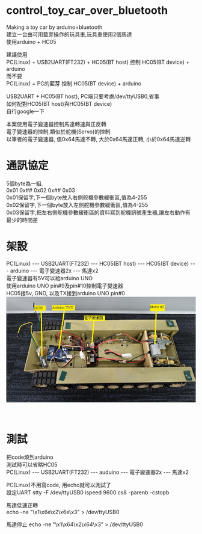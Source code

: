 # control_toy_car_over_bluetooth
Making a toy car by arduino+bluetooth  
建立一台由可用藍芽操作的玩具車,玩具車使用2個馬達  
使用arduino + HC05

建議使用  
PC(Linux) + USB2UART(FT232) + HC05(BT host) 控制 HC05(BT device) + arduino  
而不要  
PC(Linux) + PC的藍芽 控制 HC05(BT device) + arduino  

USB2UART + HC05(BT host), PC端只要考慮/dev/ttyUSB0,省事  
如何配對HC05(BT host)與HC05(BT device)  
自行google一下  

本案使用電子變速器控制馬達轉速與正反轉    
電子變速器的控制,類似於舵機(Servo)的控制  
以筆者的電子變速器, 值0x64馬達不轉, 大於0x64馬達正轉, 小於0x64馬達逆轉  

# 通訊協定
5個byte為一組.  
0x01 0x## 0x02 0x## 0x03  
0x01保留字,下一個byte放入右側舵機參數緩衝區,值為4-255  
0x02保留字,下一個byte放入左側舵機參數緩衝區,值為4-255  
0x03保留字,把左右側舵機參數緩衝區的資料寫到舵機訊號產生器,讓左右動作有最少的時間差

# 架設
PC(Linux) --- USB2UART(FT232) --- HC05(BT host) --- HC05(BT device) --- arduino  --- 電子變速器2x --- 馬達x2  
電子變速器有5V可以給arduino UNO  
使用arduino UNO pin#9及pin#10控制電子變速器  
HC05接5v, GND, 以及TX接到arduino UNO pin#0  
![pic](pic/pic1.jpg)<br>
<br>
<br>
# 測試  
把code燒到arduino  
測試時可以省略HC05  
PC(Linux) --- USB2UART(FT232) --- auduino --- 電子變速器2x --- 馬達x2  

PC(Linux)不用寫code, 用echo就可以測試了  
設定UART
stty -F /dev/ttyUSB0 ispeed 9600 cs8 -parenb -cstopb  

馬達低速正轉  
echo -ne "\x1\x6e\x2\x6e\x3" > /dev/ttyUSB0  

馬達停止
echo -ne "\x1\x64\x2\x64\x3" > /dev/ttyUSB0  


